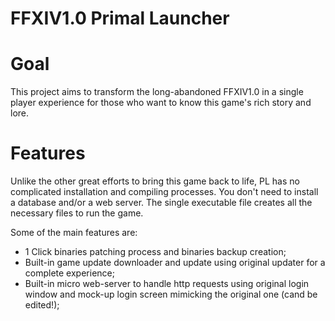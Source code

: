 # FFXIV1.0 Primal Launcher

Goal
====
This project aims to transform the long-abandoned FFXIV1.0 in a single player experience for those who want to know this game's rich story and lore. 

Features
========
Unlike the other great efforts to bring this game back to life, PL has no complicated installation and compiling processes. You don't need to install a database and/or a web server. The single executable file creates all the necessary files to run the game.

Some of the main features are:
- 1 Click binaries patching process and binaries backup creation;
- Built-in game update downloader and update using original updater for a complete experience;
- Built-in micro web-server to handle http requests using original login window and mock-up login screen mimicking the original one (cand be edited!);


